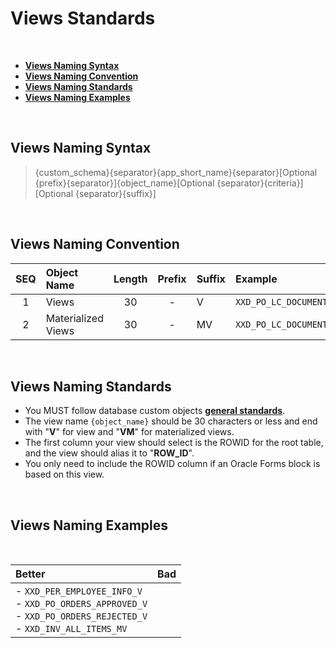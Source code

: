# Views Standards

<br>

- <a href="#views-naming-syntax">**Views Naming Syntax**</a>
- <a href="#views-naming-convention">**Views Naming Convention**</a>
- <a href="#views-naming-standards">**Views Naming Standards**</a>
- <a href="#views-naming-examples">**Views Naming Examples**</a>



<br>

## Views Naming Syntax

> {custom_schema}{separator}{app_short_name}{separator}[Optional {prefix}{separator}]{object_name}[Optional {separator}{criteria}][Optional {separator}{suffix}]


<br>

## Views Naming Convention

 | SEQ  | Object Name            | Length | Prefix | Suffix | Example |
 | :-:  | :----                  | :-:    | :---:  | :---   | :----   |
 | 1    | Views                  | 30     |   -    |   V    | `XXD_PO_LC_DOCUMENTS_V` |
 | 2    | Materialized Views     | 30     |   -    |   MV   | `XXD_PO_LC_DOCUMENTS_MV` |
  
<br>

## Views Naming Standards
- You MUST follow database custom objects <a href="https://github.com/demasy/Oracle-EBS-Development-Guidelines/tree/main/database-standards-guidelines">**general standards**</a>.
- The view name `{object_name}` should be 30 characters or less and end with "**V**" for view and "**VM**" for materialized views.
- The first column your view should select is the ROWID for the root table, and the view should alias it to "**ROW_ID**".
- You only need to include the ROWID column if an Oracle Forms block is based on this view.

<br>

## Views Naming Examples

<br>

 | Better   | Bad        |
 | :---  | :---        |
 | - `XXD_PER_EMPLOYEE_INFO_V` <br>  - `XXD_PO_ORDERS_APPROVED_V` <br>  - `XXD_PO_ORDERS_REJECTED_V` <br>  - `XXD_INV_ALL_ITEMS_MV` |     |

<br>

<br>


